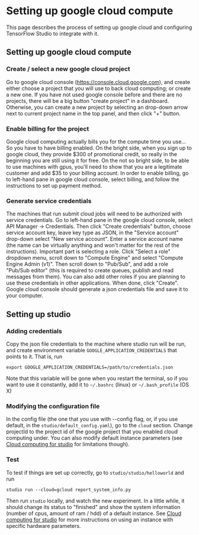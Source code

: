 # Setting up google cloud compute 
This page describes the process of setting up google cloud and configuring TensorFlow Studio to integrate with it.

## Setting up google cloud compute
### Create / select a new google cloud project
Go to google cloud console (https://console.cloud.google.com), and create either choose a project that you will use to back cloud computing; or create a new one. If you have not used google console before and there are no projects,
there will be a big button "create project" in a dashboard. Otherwise, you can create a new project by selecting an drop-down arrow next to current project name in the top panel, and then click "+" button. 

### Enable billing for the project
Google cloud computing actually bills you for the compute time you use... So you have to have billing enabled. On the bright side, when you sign up to google cloud, they provide $300 of promotional credit, so really in the beginning you are still using it for free. On the not so bright side, to be able to use machines with gpus, you'll need to show that you are a legitimate customer and add $35 to your billing account. In order to enable billing, go to left-hand pane in google cloud console, select billing, and follow the instructions to set up payment method. 

### Generate service credentials
The machines that run submit cloud jobs will need to be authorized with service credentials. Go to left-hand pane in the google cloud console, select API Manager -> Credentials. 
Then click "Create credentials" button, choose service account key, leave key type as JSON, in the "Service account" drop-down select "New service account". Enter a service account name (the name can be virtually anything and won't matter for the rest of the instructions). Important part is selecting a role. Click "Select a role" dropdown menu, scroll down to "Compute Engine" and select "Compute Engine Admin (v1)". Then scroll down to "Pub/Sub", and add a role "Pub/Sub editor" (this is required to create queues, publish and read messages from them). You can also add other roles if you are planning to use these credentials in other applications. When done, click "Create". Google cloud console should generate a json credentials file and save it to your computer. 

## Setting up studio

### Adding credentials 
Copy the json file credentials to the machine where studio run will be run, and create environment variable `GOOGLE_APPLICATION_CREDENTIALS` that points to it. That is, run

    export GOOGLE_APPLICATION_CREDENTIALS=/path/to/credentials.json

Note that this variable will be gone when you restart the terminal, so if you want to use it constantly, add it to `~/.bashrc` (linux) or `~/.bash_profile` (OS X)

### Modifying the configuration file
In the config file (the one that you use with --config flag, or, if you use default, in the `studio/default_config.yaml`), go to the `cloud` section. Change projectId to the project id of the google project that you enabled cloud computing under. You can also modify default instance parameters (see [Cloud computing for studio](cloud.md) for limitations though). 

### Test
To test if things are set up correctly, go to `studio/studio/helloworld` and run

    studio run --cloud=gcloud report_system_info.py

Then run `studio` locally, and watch the new experiment. In a little while, it should change its status to "finished" and show the system information (number of cpus, amount of ram / hdd) of a default instance. See [Cloud computing for studio](cloud.md) for more instructions on using an instance with specific hardware parameters. 

